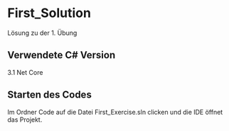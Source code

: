 # First_Solution

Lösung zu der 1. Übung

## Verwendete C# Version

3.1 Net Core

## Starten des Codes

Im Ordner Code auf die Datei First_Exercise.sln clicken und die IDE öffnet das Projekt.
